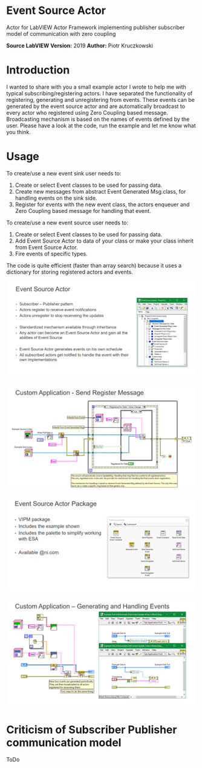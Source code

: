 # Event Source Actor
Actor for LabVIEW Actor Framework implementing publisher subscriber model of communication with zero coupling

**Source LabVIEW Version:** 2019 
**Author:** Piotr Kruczkowski

# Introduction 
I wanted to share with you a small example actor I wrote to help me with typical subscribing/registering actors.
I have separated the functionality of registering, generating and unregistering from events. These events can be generated by the event source actor and are automatically broadcast to every actor who registered using Zero Coupling based message.
Broadcasting mechanism is based on the names of events defined by the user.
Please have a look at the code, run the example and let me know what you think.
 

# Usage
To create/use a new event sink user needs to:
1. Create or select Event classes to be used for passing data.
2. Create new messages from abstract Event Generated Msg.class, for handling events on the sink side.
3. Register for events with the new event class, the actors enqueuer and Zero Coupling based message for handling that event.
 
To create/use a new event source user needs to:
1. Create or select Event classes to be used for passing data.
2. Add Event Source Actor to data of your class or make your class inherit from Event Source Actor.
3. Fire events of specific types.
 
The code is quite efficient (faster than array search) because it uses a dictionary for storing registered actors and events.

![](Images/ESA1.PNG)

![](Images/ESA2.PNG)

![](Images/ESA3.PNG)

![](Images/ESA4.PNG)

# Criticism of Subscriber Publisher communication model
ToDo
